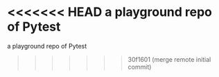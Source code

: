 <<<<<<< HEAD
a playground repo of Pytest 
=======
a playground repo of Pytest

>>>>>>> 30f1601 (merge remote initial commit)
